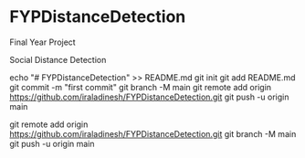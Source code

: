 # FYPDistanceDetection

Final Year Project

Social Distance Detection 



echo "# FYPDistanceDetection" >> README.md
git init
git add README.md
git commit -m "first commit"
git branch -M main
git remote add origin https://github.com/iraladinesh/FYPDistanceDetection.git
git push -u origin main


git remote add origin https://github.com/iraladinesh/FYPDistanceDetection.git
git branch -M main
git push -u origin main
